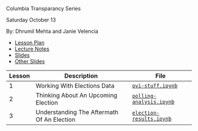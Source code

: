 Columbia Transparancy Series

Saturday October 13

By: Dhrumil Mehta and Janie Velencia

* [Lesson Plan](https://docs.google.com/document/d/194Vx9OCgIplhFFap_3wL6vbMl_ZzrG-1x-R2_fBMZvY/edit)
* [Lecture Notes](https://docs.google.com/document/d/1A7io_B4VVr-yoLW392ZdA_Ram0lE3ytsj1vQFMpy1_w/edit)
* [Slides](https://docs.google.com/presentation/d/18WaswQXCaqOp6tztFcwFYy_RkmztZ4Zqnb9NxGYCUDw/edit)
* [Other Slides](https://slides.com/dhrumilmehta/deck-dcee62b7-28ae-4199-8d47-4ceba73739aa-6/live)

Lesson |Description | File
-------|------------|--------
1 | Working With Elections Data | [`pvi-stuff.ipynb`](pvi-stuff.ipynb)
2 | Thinking About An Upcoming Election | [`polling-analysis.ipynb`](polling-analysis.ipynb)
3 | Understanding The Aftermath Of An Election | [`election-results.ipynb`](election-results.ipynb)